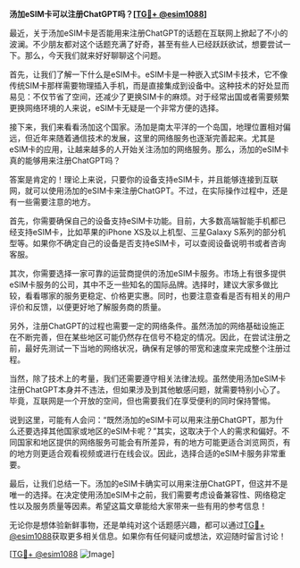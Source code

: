 **汤加eSIM卡可以注册ChatGPT吗？[[TG💪+ @esim1088](https://t.me/s/esim1088)]**

最近，关于汤加eSIM卡是否能用来注册ChatGPT的话题在互联网上掀起了不小的波澜。不少朋友都对这个话题充满了好奇，甚至有些人已经跃跃欲试，想要尝试一下。那么，今天我们就来好好聊聊这个问题。

首先，让我们了解一下什么是eSIM卡。eSIM卡是一种嵌入式SIM卡技术，它不像传统SIM卡那样需要物理插入手机，而是直接集成到设备中。这种技术的好处显而易见：不仅节省了空间，还减少了更换SIM卡的麻烦。对于经常出国或者需要频繁更换网络环境的人来说，eSIM卡无疑是一个非常方便的选择。

接下来，我们来看看汤加这个国家。汤加是南太平洋的一个岛国，地理位置相对偏远，但近年来随着通信技术的发展，这里的网络服务也逐渐完善起来。尤其是eSIM卡的应用，让越来越多的人开始关注汤加的网络服务。那么，汤加的eSIM卡真的能够用来注册ChatGPT吗？

答案是肯定的！理论上来说，只要你的设备支持eSIM卡，并且能够连接到互联网，就可以使用汤加的eSIM卡来注册ChatGPT。不过，在实际操作过程中，还是有一些需要注意的地方。

首先，你需要确保自己的设备支持eSIM卡功能。目前，大多数高端智能手机都已经支持eSIM卡，比如苹果的iPhone XS及以上机型、三星Galaxy S系列的部分机型等。如果你不确定自己的设备是否支持eSIM卡，可以查阅设备说明书或者咨询客服。

其次，你需要选择一家可靠的运营商提供的汤加eSIM卡服务。市场上有很多提供eSIM卡服务的公司，其中不乏一些知名的国际品牌。选择时，建议大家多做比较，看看哪家的服务更稳定、价格更实惠。同时，也要注意查看是否有相关的用户评价和反馈，以便更好地了解服务商的质量。

另外，注册ChatGPT的过程也需要一定的网络条件。虽然汤加的网络基础设施正在不断完善，但在某些地区可能仍然存在信号不稳定的情况。因此，在尝试注册之前，最好先测试一下当地的网络状况，确保有足够的带宽和速度来完成整个注册过程。

当然，除了技术上的考量，我们还需要遵守相关法律法规。虽然使用汤加eSIM卡注册ChatGPT本身并不违法，但如果涉及到其他敏感问题，就需要特别小心了。毕竟，互联网是一个开放的空间，但也需要我们在享受便利的同时保持警惕。

说到这里，可能有人会问：“既然汤加的eSIM卡可以用来注册ChatGPT，那为什么还要选择其他国家或地区的eSIM卡呢？”其实，这取决于个人的需求和偏好。不同国家和地区提供的网络服务可能会有所差异，有的地方可能更适合浏览网页，有的地方则更适合观看视频或进行在线会议。因此，选择合适的eSIM卡服务非常重要。

最后，让我们总结一下。汤加的eSIM卡确实可以用来注册ChatGPT，但这并不是唯一的选择。在决定使用汤加eSIM卡之前，我们需要考虑设备兼容性、网络稳定性以及服务质量等因素。希望这篇文章能给大家带来一些有用的参考信息！

无论你是想体验新鲜事物，还是单纯对这个话题感兴趣，都可以通过[TG💪+ @esim1088](https://t.me/s/esim1088)获取更多相关信息。如果你有任何疑问或想法，欢迎随时留言讨论！

[[TG💪+ @esim1088](https://t.me/s/esim1088) ![Image](https://i.postimg.cc/4NQfJmqS/Snipaste-2025-05-13-00-14-12.png)]
